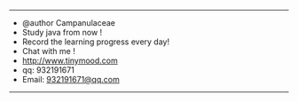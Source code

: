 * * * 
* @author Campanulaceae
* Study java from now !
* Record the learning progress every day!  
* Chat with me !
* http://www.tinymood.com
* qq: 932191671
* Email: 932191671@qq.com
* * *